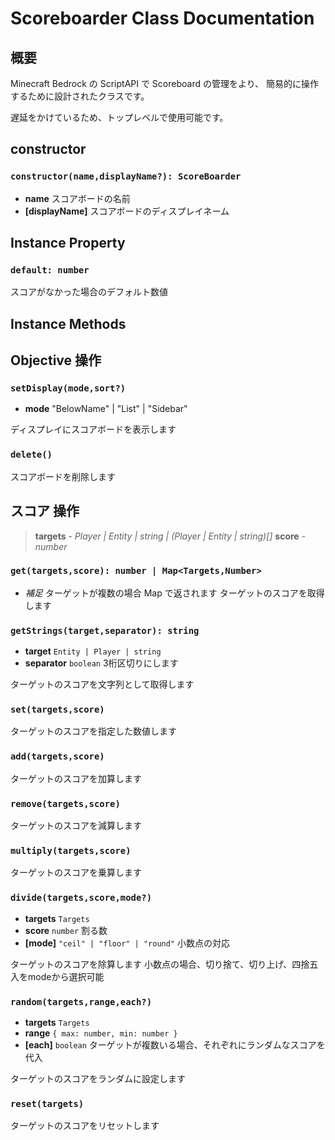 # Scoreboarder Class Documentation

## 概要

Minecraft Bedrock の ScriptAPI で Scoreboard の管理をより、
簡易的に操作するために設計されたクラスです。

遅延をかけているため、トップレベルで使用可能です。

## constructor
### `constructor(name,displayName?): ScoreBoarder`
- **name** スコアボードの名前
- **[displayName]** スコアボードのディスプレイネーム

## Instance Property

### `default: number`
スコアがなかった場合のデフォルト数値

## Instance Methods

## Objective 操作

### `setDisplay(mode,sort?)`
- **mode** "BelowName" | "List" | "Sidebar"

ディスプレイにスコアボードを表示します

### `delete()`
スコアボードを削除します

## スコア 操作

> **targets** -
> *Player | Entity | string | (Player | Entity | string)[]*
> **score** -
> *number*

### `get(targets,score): number | Map<Targets,Number>`
- *補足* ターゲットが複数の場合 Map で返されます
ターゲットのスコアを取得します
### `getStrings(target,separator): string`
- **target** `Entity | Player | string`
- **separator** `boolean` 3桁区切りにします

ターゲットのスコアを文字列として取得します
### `set(targets,score)`
ターゲットのスコアを指定した数値します

### `add(targets,score)`
ターゲットのスコアを加算します
### `remove(targets,score)`
ターゲットのスコアを減算します
### `multiply(targets,score)`
ターゲットのスコアを乗算します
### `divide(targets,score,mode?)`
- **targets** `Targets`
- **score** `number` 割る数
- **[mode]** `"ceil" | "floor" | "round"` 小数点の対応

ターゲットのスコアを除算します
小数点の場合、切り捨て、切り上げ、四捨五入をmodeから選択可能
### `random(targets,range,each?)`
- **targets** `Targets`
- **range** `{ max: number, min: number }`
- **[each]** `boolean` ターゲットが複数いる場合、それぞれにランダムなスコアを代入

ターゲットのスコアをランダムに設定します
### `reset(targets)`
ターゲットのスコアをリセットします

